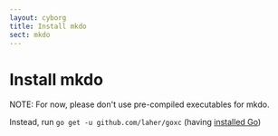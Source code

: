 ```yaml
---
layout: cyborg
title: Install mkdo
sect: mkdo
---
```


Install mkdo
=============

NOTE: For now, please don't use pre-compiled executables for mkdo.

Instead, run `go get -u github.com/laher/goxc` (having [installed Go](https://code.google.com/p/go/downloads/list))

